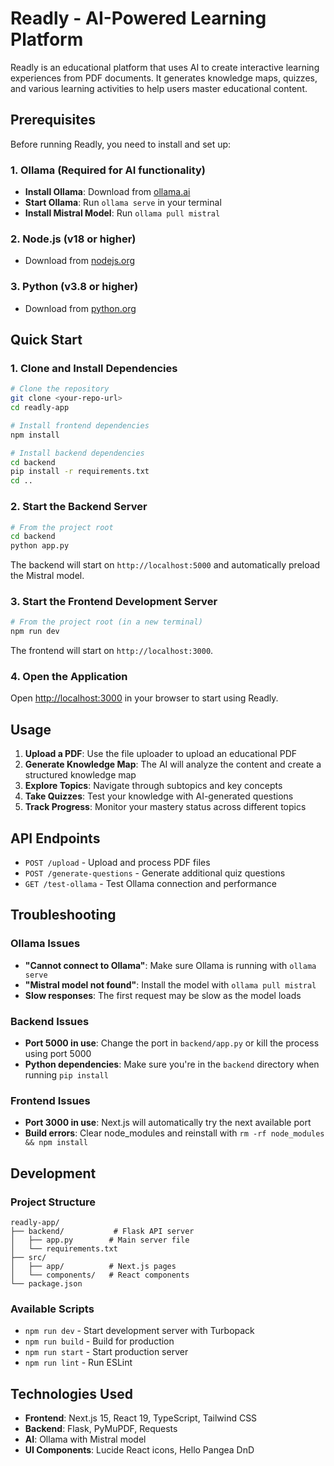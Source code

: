 # Readly - AI-Powered Learning Platform

Readly is an educational platform that uses AI to create interactive learning experiences from PDF documents. It generates knowledge maps, quizzes, and various learning activities to help users master educational content.

## Prerequisites

Before running Readly, you need to install and set up:

### 1. Ollama (Required for AI functionality)
- **Install Ollama**: Download from [ollama.ai](https://ollama.ai)
- **Start Ollama**: Run `ollama serve` in your terminal
- **Install Mistral Model**: Run `ollama pull mistral`

### 2. Node.js (v18 or higher)
- Download from [nodejs.org](https://nodejs.org)

### 3. Python (v3.8 or higher)
- Download from [python.org](https://python.org)

## Quick Start

### 1. Clone and Install Dependencies

```bash
# Clone the repository
git clone <your-repo-url>
cd readly-app

# Install frontend dependencies
npm install

# Install backend dependencies
cd backend
pip install -r requirements.txt
cd ..
```

### 2. Start the Backend Server

```bash
# From the project root
cd backend
python app.py
```

The backend will start on `http://localhost:5000` and automatically preload the Mistral model.

### 3. Start the Frontend Development Server

```bash
# From the project root (in a new terminal)
npm run dev
```

The frontend will start on `http://localhost:3000`.

### 4. Open the Application

Open [http://localhost:3000](http://localhost:3000) in your browser to start using Readly.

## Usage

1. **Upload a PDF**: Use the file uploader to upload an educational PDF
2. **Generate Knowledge Map**: The AI will analyze the content and create a structured knowledge map
3. **Explore Topics**: Navigate through subtopics and key concepts
4. **Take Quizzes**: Test your knowledge with AI-generated questions
5. **Track Progress**: Monitor your mastery status across different topics

## API Endpoints

- `POST /upload` - Upload and process PDF files
- `POST /generate-questions` - Generate additional quiz questions
- `GET /test-ollama` - Test Ollama connection and performance

## Troubleshooting

### Ollama Issues
- **"Cannot connect to Ollama"**: Make sure Ollama is running with `ollama serve`
- **"Mistral model not found"**: Install the model with `ollama pull mistral`
- **Slow responses**: The first request may be slow as the model loads

### Backend Issues
- **Port 5000 in use**: Change the port in `backend/app.py` or kill the process using port 5000
- **Python dependencies**: Make sure you're in the `backend` directory when running `pip install`

### Frontend Issues
- **Port 3000 in use**: Next.js will automatically try the next available port
- **Build errors**: Clear node_modules and reinstall with `rm -rf node_modules && npm install`

## Development

### Project Structure
```
readly-app/
├── backend/           # Flask API server
│   ├── app.py        # Main server file
│   └── requirements.txt
├── src/
│   ├── app/          # Next.js pages
│   └── components/   # React components
└── package.json
```

### Available Scripts
- `npm run dev` - Start development server with Turbopack
- `npm run build` - Build for production
- `npm run start` - Start production server
- `npm run lint` - Run ESLint

## Technologies Used

- **Frontend**: Next.js 15, React 19, TypeScript, Tailwind CSS
- **Backend**: Flask, PyMuPDF, Requests
- **AI**: Ollama with Mistral model
- **UI Components**: Lucide React icons, Hello Pangea DnD